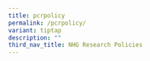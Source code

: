 ```yaml
---
title: pcrpolicy
permalink: /pcrpolicy/
variant: tiptap
description: ""
third_nav_title: NHG Research Policies
---
```

